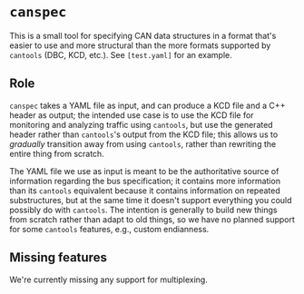# `canspec`

This is a small tool for specifying CAN data structures in a format
that's easier to use and more structural than the more formats
supported by `cantools` (DBC, KCD, etc.). See `[test.yaml]` for an
example.

## Role

`canspec` takes a YAML file as input, and can produce a KCD file and a
C++ header as output; the intended use case is to use the KCD file for
monitoring and analyzing traffic using `cantools`, but use the
generated header rather than `cantools`'s output from the KCD file;
this allows us to _gradually_ transition away from using `cantools`,
rather than rewriting the entire thing from scratch.

The YAML file we use as input is meant to be the authoritative source
of information regarding the bus specification; it contains more
information than its `cantools` equivalent because it contains
information on repeated substructures, but at the same time it doesn't
support everything you could possibly do with `cantools`. The
intention is generally to build new things from scratch rather than
adapt to old things, so we have no planned support for some `cantools`
features, e.g., custom endianness.

## Missing features

We're currently missing any support for multiplexing.
